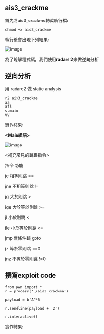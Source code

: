 ## ais3_crackme
首先將ais3_crackme轉成執行檔:
```
chmod +x ais3_crackme
```
執行後會出現下列結果:

![image](https://user-images.githubusercontent.com/22366572/138836735-9745e7f1-804c-4884-81e9-ea1600378724.png)

為了瞭解程式碼，我們使用**radare 2**來做逆向分析
## 逆向分析
用 radare2 做 static analysis
```
r2 ais3_crackme
aa
afl
s.main
VV
```
實作結果:

**<Main組語>**

![image](https://user-images.githubusercontent.com/22366572/138836103-e44b91be-c2ae-4c90-bc5e-bd19824fefba.png)

<補充常見的跳躍指令>

<p>指令	功能
<p>je	相等則跳 ==
<p>jne	不相等則跳 !=
<p>jg	大於則跳 >
<p>jge	大於等於則跳 >=
<p>jl	小於則跳 <
<p>jle	小於等於則跳 <=
<p>jmp	無條件跳 goto
<p>jz	等於零則跳 ==0
<p>jnz	不等於零則跳 !=0

## 撰寫exploit code
```
from pwn import *
r = process('./ais3_crackme')

payload = b'A'*6

r.sendline(payload + '2')

r.interactive()
```
實作結果:
